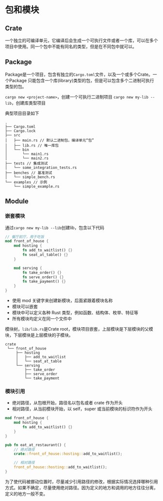 # 包和模块


## Crate

一个独立的可编译单元，它编译后会生成一个可执行文件或者一个库，可以在多个项目中使用。同一个包中不能有同名的类型，但是在不同包中就可以。

## Package

Package是一个项目，包含有独立的`Cargo.toml`文件，以及一个或多个Crate。一个Package 只能包含一个库(library)类型的包，但是可以包含多个二进制可执行类型的包。

`cargo new <project-name>`，创建一个可执行二进制项目
`cargo new my-lib --lib`，创建库类型项目

典型项目目录如下
```
.
├── Cargo.toml
├── Cargo.lock
├── src
│   ├── main.rs // 默认二进制包，编译单元“包”
│   ├── lib.rs // 唯一库包
│   └── bin
│       └── main1.rs
│       └── main2.rs
├── tests // 集成测试
│   └── some_integration_tests.rs
├── benches // 基准测试
│   └── simple_bench.rs
└── examples // 示例
    └── simple_example.rs
```

## Module


### 嵌套模块

通过`cargo new my-lib --lib`创建lib，包含以下代码

```rust
// 餐厅前厅，用于吃饭
mod front_of_house {
    mod hosting {
        fn add_to_waitlist() {}
        fn seat_at_table() {}
    }

    mod serving {
        fn take_order() {}
        fn serve_order() {}
        fn take_payment() {}
    }
}
```

- 使用 mod 关键字来创建新模块，后面紧跟着模块名称
- 模块可以嵌套
- 模块中可以定义各种 Rust 类型，例如函数、结构体、枚举、特征等
- 所有模块均定义在同一个文件中

模块树，`lib/lib.rs`是Crate root，模块项目嵌套，上层模块是下层模块的父模块，下层模块是上层模块的子模块。
```
crate
 └── front_of_house
     ├── hosting
     │   ├── add_to_waitlist
     │   └── seat_at_table
     └── serving
         ├── take_order
         ├── serve_order
         └── take_payment
```

### 模块引用

- 绝对路径，从包根开始，路径名以包名或者 crate 作为开头
- 相对路径，从当前模块开始，以 self，super 或当前模块的标识符作为开头

```rust
mod front_of_house {
    mod hosting {
        fn add_to_waitlist() {}
    }
}

pub fn eat_at_restaurant() {
    // 绝对路径
    crate::front_of_house::hosting::add_to_waitlist();

    // 相对路径
    front_of_house::hosting::add_to_waitlist();
}
```

为了使代码被挪动位置时，尽量减少引用路径的修改，根据实际情况选择哪种引用方式。如果不确定，尽量使用绝对路径。因为定义的地方和调用的地方往往分离，定义的地方一般不变。